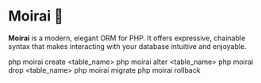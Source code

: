 # Moirai 🧬

**Moirai** is a modern, elegant ORM for PHP. It offers expressive, chainable syntax that makes interacting with your database intuitive and enjoyable.

php moirai create <table_name>
php moirai alter <table_name>
php moirai drop <table_name>
php moirai migrate
php moirai rollback
